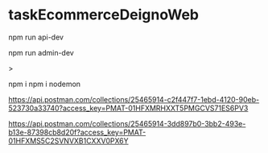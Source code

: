 # taskEcommerceDeignoWeb

<!-- server-->

npm run api-dev

npm run admin-dev

<!--------->>


npm i 
npm i nodemon

<!-- api Postman Collection -->
https://api.postman.com/collections/25465914-c2f447f7-1ebd-4120-90eb-523730a33740?access_key=PMAT-01HFXMRHXXT5PMGCVS71ES6PV3
<!-------->

<!-- admin  Postman Collection -->
https://api.postman.com/collections/25465914-3dd897b0-3bb2-493e-b13e-87398cb8d20f?access_key=PMAT-01HFXMS5C2SVNVXB1CXXV0PX6Y
<!-------->



